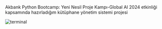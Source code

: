 Akbank Python Bootcamp: Yeni Nesil Proje Kampı-Global AI 2024 etkinliği kapsamında hazırladığım kütüphane yönetim sistemi projesi


![terminal](https://github.com/cakirhalil/akbank_python_bootcamp2024/assets/110345633/72fe7639-4c3c-44a8-9734-a4bf23833a0d)

